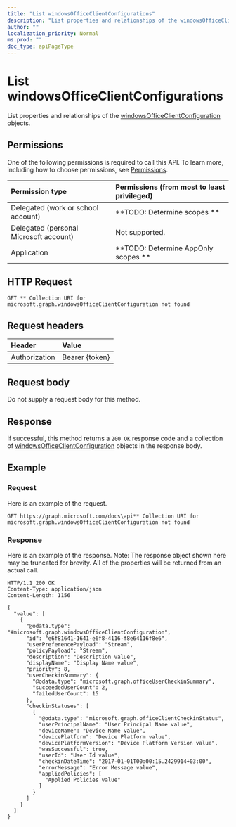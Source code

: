 ```yaml
---
title: "List windowsOfficeClientConfigurations"
description: "List properties and relationships of the windowsOfficeClientConfiguration objects."
author: ""
localization_priority: Normal
ms.prod: ""
doc_type: apiPageType
---
```


# List windowsOfficeClientConfigurations

List properties and relationships of the [windowsOfficeClientConfiguration](../resources/windowsofficeclientconfiguration.md) objects.

## Permissions
One of the following permissions is required to call this API. To learn more, including how to choose permissions, see [Permissions](/concepts/permissions-reference.md).

|Permission type|Permissions (from most to least privileged)|
|:---|:---|
|Delegated (work or school account)|**TODO: Determine scopes **|
|Delegated (personal Microsoft account)|Not supported.|
|Application|**TODO: Determine AppOnly scopes **|

## HTTP Request
<!-- {
  "blockType": "ignored"
}
-->
``` http
GET ** Collection URI for microsoft.graph.windowsOfficeClientConfiguration not found
```

## Request headers
|Header|Value|
|:---|:---|
|Authorization|Bearer {token}|

## Request body
Do not supply a request body for this method.

## Response
If successful, this method returns a `200 OK` response code and a collection of [windowsOfficeClientConfiguration](../resources/windowsofficeclientconfiguration.md) objects in the response body.

## Example

### Request
Here is an example of the request.
<!-- {
  "blockType": "request",
  "name": "get_windowsofficeclientconfiguration"
}
-->
``` http
GET https://graph.microsoft.com/docs\api** Collection URI for microsoft.graph.windowsOfficeClientConfiguration not found
```

### Response
Here is an example of the response. Note: The response object shown here may be truncated for brevity. All of the properties will be returned from an actual call.
<!-- {
  "blockType": "response",
  "truncated": true,
  "@odata.type": "collection(microsoft.graph.windowsofficeclientconfiguration)"
}
-->
``` http
HTTP/1.1 200 OK
Content-Type: application/json
Content-Length: 1156

{
  "value": [
    {
      "@odata.type": "#microsoft.graph.windowsOfficeClientConfiguration",
      "id": "e6f81641-1641-e6f8-4116-f8e64116f8e6",
      "userPreferencePayload": "Stream",
      "policyPayload": "Stream",
      "description": "Description value",
      "displayName": "Display Name value",
      "priority": 8,
      "userCheckinSummary": {
        "@odata.type": "microsoft.graph.officeUserCheckinSummary",
        "succeededUserCount": 2,
        "failedUserCount": 15
      },
      "checkinStatuses": [
        {
          "@odata.type": "microsoft.graph.officeClientCheckinStatus",
          "userPrincipalName": "User Principal Name value",
          "deviceName": "Device Name value",
          "devicePlatform": "Device Platform value",
          "devicePlatformVersion": "Device Platform Version value",
          "wasSuccessful": true,
          "userId": "User Id value",
          "checkinDateTime": "2017-01-01T00:00:15.2429914+03:00",
          "errorMessage": "Error Message value",
          "appliedPolicies": [
            "Applied Policies value"
          ]
        }
      ]
    }
  ]
}
```

